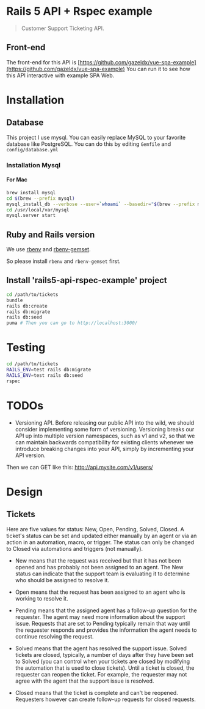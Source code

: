 # Rails 5 API + Rspec example

> Customer Support Ticketing API.

## Front-end
The front-end for this API is [https://github.com/gazeldx/vue-spa-example](https://github.com/gazeldx/vue-spa-example)
You can run it to see how this API interactive with example SPA Web.

# Installation
## Database
This project I use mysql. You can easily replace MySQL to your favorite database like PostgreSQL. You can do this by editing `Gemfile` and `config/database.yml` 

### Installation Mysql
#### For Mac
```bash
brew install mysql
cd $(brew --prefix mysql)
mysql_install_db --verbose --user=`whoami` --basedir="$(brew --prefix mysql)" --datadir=/usr/local/var/mysql
cd /usr/local/var/mysql
mysql.server start
```

## Ruby and Rails version
We use [rbenv](https://github.com/rbenv/rbenv) and [rbenv-gemset](https://github.com/jf/rbenv-gemset).

So please install `rbenv` and `rbenv-gemset` first.

## Install 'rails5-api-rspec-example' project
```bash
cd /path/to/tickets
bundle
rails db:create
rails db:migrate
rails db:seed
puma # Then you can go to http://localhost:3000/
```

# Testing
```bash
cd /path/to/tickets
RAILS_ENV=test rails db:migrate
RAILS_ENV=test rails db:seed
rspec
```

# TODOs
* Versioning API. Before releasing our public API into the wild, we should consider implementing some form of versioning. Versioning breaks our API up into multiple version namespaces, such as v1 and v2, so that we can maintain backwards compatibility for existing clients whenever we introduce breaking changes into your API, simply by incrementing your API version.

Then we can GET like this: http://api.mysite.com/v1/users/

# Design
## Tickets
Here are five values for status: New, Open, Pending, Solved, Closed. A ticket's status can be set and updated either manually by an agent or via an action in an automation, macro, or trigger. The status can only be changed to Closed via automations and triggers (not manually).

* New means that the request was received but that it has not been opened and has probably not been assigned to an agent. The New status can indicate that the support team is evaluating it to determine who should be assigned to resolve it.

* Open means that the request has been assigned to an agent who is working to resolve it.

* Pending means that the assigned agent has a follow-up question for the requester. The agent may need more information about the support issue. Requests that are set to Pending typically remain that way until the requester responds and provides the information the agent needs to continue resolving the request.

* Solved means that the agent has resolved the support issue. Solved tickets are closed, typically, a number of days after they have been set to Solved (you can control when your tickets are closed by modifying the automation that is used to close tickets). Until a ticket is closed, the requester can reopen the ticket. For example, the requester may not agree with the agent that the support issue is resolved.

* Closed means that the ticket is complete and can't be reopened. Requesters however can create follow-up requests for closed requests.